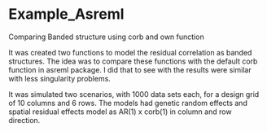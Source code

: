 # Example_Asreml
Comparing Banded structure using corb and own function

It was created two functions to model the residual correlation as banded structures. The idea was to compare these functions with the default corb function in asreml package. 
I did that to see with the results were similar with less singularity problems.

It was simulated two scenarios, with 1000 data sets each, for a design grid of 10 columns and 6 rows.
The models had genetic random effects and spatial residual effects model as AR(1) x corb(1) in column and row direction.  
